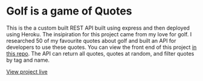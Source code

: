 # Golf is a game of Quotes

This is the a custom built REST API built using express and then deployed using Heroku. The insipiration for this project came from my love for golf. I researched 50 of my favourite quotes about golf and built an API for developers to use these quotes. You can view the front end of this project [in this repo](https://github.com/TTBoiMike/golf-quotes-api). The API can return all quotes, quotes at random, and filter quotes by tag and name.

[View project live](https://ttboimike.github.io/golf-quotes-api/#/)
